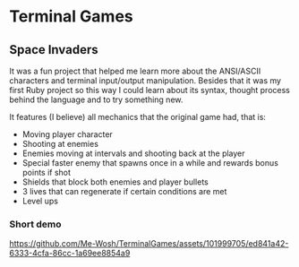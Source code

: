 # Terminal Games

## Space Invaders

It was a fun project that helped me learn more about the ANSI/ASCII characters and terminal input/output manipulation. Besides that it was my first Ruby project so this way I could learn about its syntax, thought process behind the language and to try something new.

It features (I believe) all mechanics that the original game had, that is:
* Moving player character
* Shooting at enemies
* Enemies moving at intervals and shooting back at the player
* Special faster enemy that spawns once in a while and rewards bonus points if shot
* Shields that block both enemies and player bullets
* 3 lives that can regenerate if certain conditions are met
* Level ups

### Short demo

https://github.com/Me-Wosh/TerminalGames/assets/101999705/ed841a42-6333-4cfa-86cc-1a69ee8854a9
